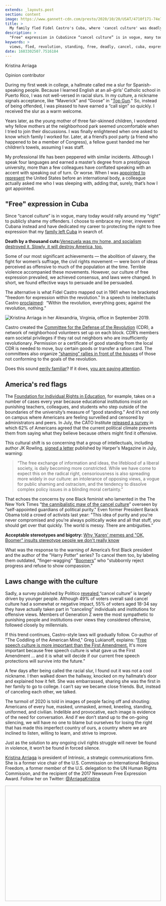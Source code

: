 ```yaml
--- 
extends: _layouts.post 
section: content 
image: https://www.gannett-cdn.com/presto/2020/10/20/USAT/4710f171-74e7-42e6-973a-101cc9e3d48a-Kristina_Arriaga_Office_Alone.jpg?crop=2047,1151,x1,y693&width=2047&height=1151&format=pjpg&auto=webp 
title: > 
  My family fled Fidel Castro's Cuba, where 'cancel culture' was deadly serious. 
description: > 
  "Free" expression in CubaSince “cancel culture” is in vogue, many today would rally around my “right” to publicly shame my offenders.I choose to embrace my inner, irreverent Cubana instead and have dedicated my career to protecting the right to free expression that my family left Cuba in search of.However, our culture of free expression prevailed, we achieved consensus, and laws were changed.To cancel them too, by labeling them outdated, "finger-wagging" “Boomers” who "stubbornly reject progress and refuse to show compassion.”Laws change with the cultureSadly, a survey published by Politico revealed “cancel culture” is largely driven by younger people.Co-author of "The Coddling of the American Mind," Greg Lukianoff, explains: “Free speech culture is more important than the First Amendment. 
keywords: > 
  views, fled, revolution, standing, free, deadly, cancel, cuba, expression, right, castros, family, serious, fidel, speech, rights, culture 
date: 1603302507.7516184 
--- 
```

<div><p class="gnt_ar_by">Kristina Arriaga</p><p class="gnt_ar_pb">Opinion contributor</p><p class="gnt_ar_b_p">During my first week in college, a hallmate called me a slur for Spanish-speaking people.&#160;Because I learned English at an all-girls&#8217; Catholic school in Puerto Rico, I was not well-versed in racial slurs. In my culture, a nickname signals acceptance, like &#8220;Maverick&#8221; and &#8220;Goose&#8221; in "<a href="https://www.imdb.com/title/tt0092099/" target="_blank" rel="noopener" class="gnt_ar_b_a">Top Gun</a>." So, instead of being offended, I was pleased to have earned a &#8220;call sign&#8221; so quickly. I received the slur as a warm welcome.&#160;</p><p class="gnt_ar_b_p">Years later, as the young mother of three fair-skinned children, I wondered why fellow mothers at the neighborhood park seemed uncomfortable when I tried to join their discussions. I was finally enlightened when one asked to know which family I&#160;worked for.&#160;Later, at a friend&#8217;s pool party (a friend who happened to be a member of Congress), a fellow guest handed me her children&#8217;s towels, assuming I was&#160;staff.</p><p id="~ad-slot-7103-usatoday-native-article_link-opinion-2" class="gnt_x_sl gnt_x_al"></p><p class="gnt_ar_b_p">My professional life has been peppered with similar incidents. Although I speak four languages and earned a master&#8217;s degree from a prestigious university, more than a few colleagues have conflated speaking with an accent with speaking out of turn. Or worse. When I was <a href="https://www.uscirf.gov/about-uscirf/kristina-arriaga-de-bucholz-commissioner" target="_blank" rel="noopener" class="gnt_ar_b_a">appointed to represent</a> the United States&#160;before an international body, a colleague actually asked me who I was sleeping with, adding&#160;that, surely, that&#8217;s how I got appointed.</p><p id="~ad-slot-7103-usatoday-native-article_link-opinion-3" class="gnt_x_sl gnt_x_al"></p><h2 class="gnt_ar_b_h2">"Free" expression in Cuba</h2><p class="gnt_ar_b_p">Since &#8220;cancel culture&#8221; is in vogue, many today would rally around my &#8220;right&#8221; to publicly shame my offenders. I choose to embrace my inner, irreverent Cubana instead and have dedicated my career to protecting the right to free expression that my <a href="https://oklahoman.com/article/5348504/attorney-says-religious-liberty-issues-continue-to-rise-to-the-surface" target="_blank" rel="noopener" class="gnt_ar_b_a">family left Cuba</a> in search of.</p><p class="gnt_ar_b_p"><strong class="gnt_ar_b_al">Death by a thousand cuts:</strong><a href="http://www.usatoday.com/story/opinion/voices/2019/02/15/donald-trump-venezuela-socialism-bernie-sanders-ilhan-omar-column/2861461002/" target="_blank" rel="noopener" class="gnt_ar_b_a">Venezuela was my home, and socialism destroyed it. Slowly, it will destroy America, too.</a></p><p class="gnt_ar_b_p">Some of our most significant achievements&#160;&#8212;&#160;the abolition of slavery, the fight for women&#8217;s suffrage, the civil rights movement &#8212; were born of ideas perceived as offensive to much of the population at the time. Terrible violence accompanied these movements. However, our culture of free expression prevailed, we achieved consensus, and laws were changed.&#160;In short, we found effective ways to persuade and be persuaded.</p><p class="gnt_ar_b_p">The alternative is what Fidel Castro mapped out in 1961 when he bracketed "freedom for expression within the revolution."&#160;In a speech to intellectuals Castro <a href="http://lanic.utexas.edu/project/castro/db/1961/19610630.html" target="_blank" rel="noopener" class="gnt_ar_b_a">proclaimed</a>:&#160; &#8220;Within the revolution, everything goes; against the revolution, nothing.&#8221;</p><img class="gnt_em_img_i" alt="Kristina Arriaga in her Alexandria, Virginia, office in September 2019."><p class="gnt_em_img_ccw gnt_em_img_ccw__cap gnt_em_img_ccw__crd"></p><p class="gnt_ar_b_p">Castro&#160;created the <a href="https://www.globalsecurity.org/military/world/cuba/cdr.htm" target="_blank" rel="noopener" class="gnt_ar_b_a">Committee for the Defense of the Revolution</a> (CDR),&#160;a network of neighborhood volunteers set up on each block.&#160;CDR&#8217;s members earn societal privileges&#160;if they rat out neighbors who are insufficiently revolutionary. Permission or a&#160;certificate of good standing from the local CDR is needed to move, buy certain goods or transfer a ration card. The committees also organize <a href="https://www.justice.gov/sites/default/files/eoir/legacy/2013/06/13/PSCUB99-001.pdf" target="_blank" rel="noopener" class="gnt_ar_b_a">&#8220;shaming&#8221; rallies in front of the houses</a> of those not conforming to the goals of the revolution.</p><p class="gnt_ar_b_p">Does this sound <a href="https://www.theverge.com/2017/5/8/15577988/ajit-pai-protest-door-hangers-fcc-net-neutrality-proposal" target="_blank" rel="noopener" class="gnt_ar_b_a">eerily familiar</a>? If it does, <a href="https://www.usatoday.com/story/opinion/2020/07/15/bari-weiss-letter-resignation-new-york-times-censorship-column/5439150002/" target="_blank" rel="noopener" class="gnt_ar_b_a">you are paying attention</a>.</p><h2 class="gnt_ar_b_h2">America's red flags</h2><p class="gnt_ar_b_p">The <a href="https://www.thefire.org/about-us/mission/" target="_blank" rel="noopener" class="gnt_ar_b_a">Foundation for Individual Rights in Education</a>, for example, takes on a number of cases every year because educational institutions insist on punishing teachers, colleagues, and students who step outside of the boundaries of the university&#8217;s measure of &#8220;good standing.&#8221; And it&#8217;s not only on campus where Americans are feeling surveilled and censored by administrators and peers. In July, the CATO Institute <a href="https://protect-us.mimecast.com/s/QwhmC68x3RHo91nDPS5mLlF?domain=cato.org" target="_blank" rel="noopener" class="gnt_ar_b_a">released a survey</a> in which 62% of Americans agreed that the current political climate prevents them from saying what they believe because others might find it offensive.</p><p id="~ad-slot-7103-usatoday-native-article_link-opinion-4" class="gnt_x_sl gnt_x_al"></p><p class="gnt_ar_b_p">This cultural shift is so concerning that a group of intellectuals, including author JK Rowling,&#160;<a href="https://harpers.org/a-letter-on-justice-and-open-debate/" target="_blank" rel="noopener" class="gnt_ar_b_a">signed a letter</a> published by Harper's Magazine in July, warning:&#160;</p><blockquote class="gnt_ar_b_bq"><p class="gnt_ar_b_p">&#8220;The free exchange of information and ideas, the lifeblood of a liberal society, is daily becoming more constricted. While we have come to expect this on the radical right, censoriousness is also spreading more widely in our culture: an intolerance of opposing views, a vogue for public shaming and ostracism, and the tendency to dissolve complex policy issues in a blinding moral certainty.&#8221;</p></blockquote><p class="gnt_ar_b_p">That echoes the concerns&#160;by one Black feminist who lamented&#160;in the&#160;The New York Times&#160;&#8220;<a href="https://www.nytimes.com/2019/08/17/opinion/sunday/cancel-culture-call-out.html" target="_blank" rel="noopener" class="gnt_ar_b_a">the cannibalistic maw of the cancel culture</a>&#8221; overseen by &#8220;self-appointed guardians of political purity." Even former President Barack Obama told a crowd of activists last year: "This idea of purity and you're never compromised and you're always politically woke and all that stuff, you should get over that quickly. The world is messy. There are ambiguities.&#8221;</p><p class="gnt_ar_b_p"><strong class="gnt_ar_b_al">Acceptable stereotypes and bigotry:&#160;</strong><a href="https://www.usatoday.com/story/opinion/2020/10/17/why-ok-boomer-jokes-and-karen-memes-reinforce-unfair-stereotypes-column/3650065001/" target="_blank" rel="noopener" class="gnt_ar_b_a">Why 'Karen' memes and "OK, Boomer" insults stereotype people we don't really know</a></p><p class="gnt_ar_b_p">What was the response to the warning of America&#8217;s first Black president and the author of the "Harry Potter" series? To cancel them too, by labeling them outdated, "finger-wagging" &#8220;<a href="https://www.nytimes.com/2019/11/01/opinion/obama-cancel-culture.html" target="_blank" rel="noopener" class="gnt_ar_b_a">Boomers</a>&#8221; who "stubbornly reject progress and refuse to show compassion.&#8221;</p><h2 class="gnt_ar_b_h2">Laws change with the culture</h2><p class="gnt_ar_b_p">Sadly, a survey published&#160;by Politico <a href="https://www.politico.com/news/2020/07/22/americans-cancel-culture-377412" target="_blank" rel="noopener" class="gnt_ar_b_a">revealed </a>&#8220;cancel culture&#8221; is largely driven by younger people. Although 49% of voters overall said cancel culture had a somewhat or negative impact, 55% of voters aged&#160;18-34 say they have actually taken part in&#160;&#8220;canceling&#8221; individuals and institutions for offensive views.&#160;Members of Generation Z were the most sympathetic to punishing people and&#160;institutions over views they considered offensive, followed closely by millennials.</p><p id="~ad-slot-7103-usatoday-native-article_link-opinion-5" class="gnt_x_sl gnt_x_al"></p><p class="gnt_ar_b_p">If this trend continues, Castro-style laws will gradually follow. Co-author of "The Coddling of the American Mind," Greg Lukianoff, explains: &#8220;<a href="https://reason.com/2020/08/04/whats-the-best-way-to-protect-free-speech-ken-white-and-greg-lukianoff-debate-cancel-culture/" target="_blank" rel="noopener" class="gnt_ar_b_a">Free speech culture is more important than the First Amendment.</a> It's more important because free speech culture is what gave us the First Amendment ... and it is what will decide if our current free speech protections will survive into the future.&#8221;</p><p class="gnt_ar_b_p">A few days after being called the racial slur, I found out it was not a cool nickname. I then walked down the hallway, knocked on my hallmate&#8217;s door and explained how it felt. She was embarrassed, sharing she was the first in her family to go to college. I can&#8217;t say we became close friends. But, instead of canceling each other, we talked.</p><p class="gnt_ar_b_p">The turmoil of 2020 is told in images of people facing off and shouting: Americans of every hue, masked, unmasked, armed, kneeling, standing, uniformed, and civilian. Indelible and provocative, each image is evidence of the need for conversation. And if we don&#8217;t stand up to the on-going silencing, we will have no one to blame but ourselves for losing the right that has made this imperfect country of ours, a country where we are inclined to listen, willing to learn, and strive to improve.</p><p class="gnt_ar_b_p">Just as the solution to any ongoing civil rights struggle will never be found in violence, it won&#8217;t be found in forced silence.&#160;</p><p class="gnt_ar_b_p"><a href="https://www.intrinsicteam.com/leadership" target="_blank" rel="noopener" class="gnt_ar_b_a">Kristina Arriaga</a> is president of Intrinsic, a strategic communications firm. She is a former vice chair of the&#160;U.S. Commission on International Religious Freedom,&#160;a former member of the U.S. delegation to the UN Human Rights Commission, and&#160;the recipient of the 2017 Newseum Free Expression Award. Follow her on Twitter:&#160;<a href="https://twitter.com/arriagakristina?lang=en" target="_blank" rel="noopener" class="gnt_ar_b_a">@ArriagaKristina</a></p><a class="gnt_em gnt_em__lp gnt_em_gl gnt_em__el" href="/picture-gallery/opinion/2020/06/01/june-cartoon-commentary-politics-trump-democrats-minneapolis-slaying/5310942002/"><img class="gnt_em_gl_i" alt="" width="660" height="372"><p class="gnt_em_gl_i_nt"></p><p class="gnt_em_gl_vg"></p><p class="gnt_em_t gnt_em_t__hb"></p></a></div>